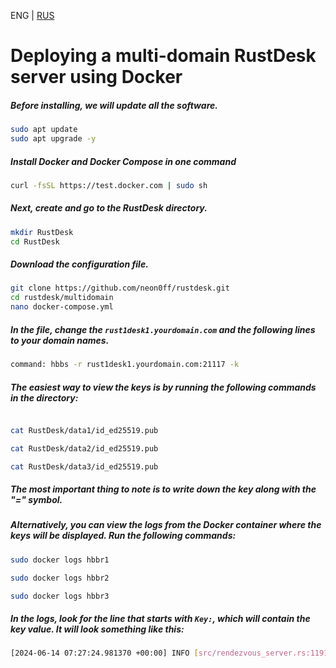 ENG | [RUS](https://github.com/neon0ff/rustdesk/blob/main/multidomain/README.md)
# Deploying a multi-domain RustDesk server using Docker
##### Before installing, we will update all the software.

```bash
sudo apt update
sudo apt upgrade -y

```

##### Install Docker and Docker Compose in one command
```bash
curl -fsSL https://test.docker.com | sudo sh
```

##### Next, create and go to the RustDesk directory.

```bash
mkdir RustDesk
cd RustDesk

```

##### Download the configuration file.

```bash
git clone https://github.com/neon0ff/rustdesk.git
cd rustdesk/multidomain
nano docker-compose.yml

```

##### In the file, change the `rust1desk1.yourdomain.com` and the following lines to your domain names.

```sh
command: hbbs -r rust1desk1.yourdomain.com:21117 -k
```
##### The easiest way to view the keys is by running the following commands in the directory:

```bash

cat RustDesk/data1/id_ed25519.pub

cat RustDesk/data2/id_ed25519.pub

cat RustDesk/data3/id_ed25519.pub

```

##### The most important thing to note is to write down the key along with the "=" symbol.

##### Alternatively, you can view the logs from the Docker container where the keys will be displayed. Run the following commands:

```bash
sudo docker logs hbbr1

sudo docker logs hbbr2

sudo docker logs hbbr3

```

##### In the logs, look for the line that starts with `Key:`, which will contain the key value. It will look something like this:

```bash
[2024-06-14 07:27:24.981370 +00:00] INFO [src/rendezvous_server.rs:1191] Key: g1J0rV4WXwgnzvA2Ezqd0wns3PVMfovAbgHKHpt8QveE=
